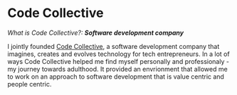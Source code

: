 # Code Collective

*What is Code Collective?:* ***Software development company***  
  
I jointly founded [Code Collective](https://codecollective.com), a software development company that imagines, creates and evolves technology for tech entrepreneurs. In a lot of ways Code Collective helped me find myself personally and professionaly - my journey towards adulthood. It provided an envrionment that allowed me to work on an approach to software development that is value centric and people centric.